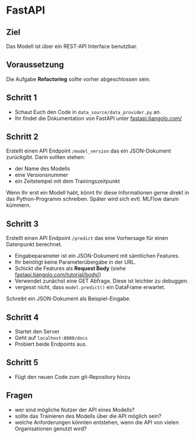 
# FastAPI

## Ziel

Das Modell ist über ein REST-API Interface benutzbar.

## Voraussetzung

Die Aufgabe **Refactoring** sollte vorher abgeschlossen sein.

## Schritt 1

* Schaut Euch den Code in `data_source/data_provider.py` an.
* Ihr findet die Dokumentation von FastAPI unter [fastapi.tiangolo.com/](https://fastapi.tiangolo.com/)

## Schritt 2

Erstellt einen API Endpoint `/model_version` das ein JSON-Dokument zurückgibt.
Darin sollten stehen:

* der Name des Modells
* eine Versionsnummer
* ein Zeitstempel mit dem Trainingszeitpunkt

Wenn Ihr erst ein Modell habt, könnt Ihr diese Informationen gerne direkt in das Python-Programm schreiben.
Später wird sich evtl. MLFlow darum kümmern.

## Schritt 3

Erstellt einen API Endpoint `/predict` das eine Vorhersage für einen Datenpunkt berechnet.

* Eingabeparameter ist ein JSON-Dokument mit sämtlichen Features.
* Ihr benötigt keine Parameterübergabe in der URL.
* Schickt die Features als **Request Body** (siehe [fastapi.tiangolo.com/tutorial/body/](https://fastapi.tiangolo.com/tutorial/body/))
* Verwendet zunächst eine GET Abfrage. Diese ist leichter zu debuggen.
* vergesst nicht, dass `model.predict()` ein DataFrame erwartet.

Schreibt ein JSON-Dokument als Beispiel-Eingabe.

## Schritt 4

* Startet den Server
* Geht auf `localhost:8000/docs`
* Probiert beide Endpoints aus.

## Schritt 5

* Fügt den neuen Code zum git-Repository hinzu

## Fragen

* wer sind mögliche Nutzer der API eines Modells?
* sollte das Trainieren des Modells über die API möglich sein?
* welche Anforderungen könnten entstehen, wenn die API von vielen Organisationen genutzt wird?
